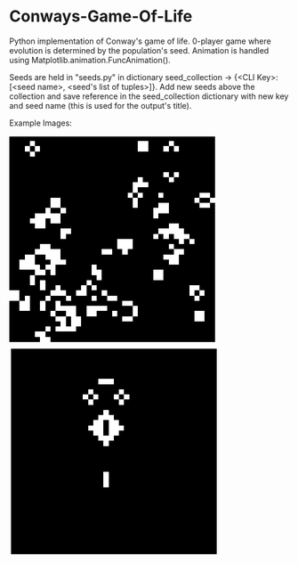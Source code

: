# Conways-Game-Of-Life
Python implementation of Conway's game of life. 0-player game where evolution is determined by the population's seed. Animation is handled using Matplotlib.animation.FuncAnimation().

Seeds are held in "seeds.py" in dictionary seed_collection $\rightarrow$ {\<CLI Key\>: [\<seed name\>, <seed's list of tuples>]}. Add new seeds above the collection and save reference in the seed_collection dictionary with new key and seed name (this is used for the output's title). 

Example Images: 

![](https://raw.githubusercontent.com/LordLean/Conways-Game-Of-Life/main/Images/random1.png)
![](https://raw.githubusercontent.com/LordLean/Conways-Game-Of-Life/main/Images/fun1.png)
